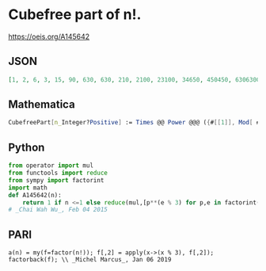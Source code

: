 # Cubefree part of n\!\.
https://oeis.org/A145642
## JSON
```JSON
[1, 2, 6, 3, 15, 90, 630, 630, 210, 2100, 23100, 34650, 450450, 6306300, 28028, 7007, 119119, 2144142, 40738698, 101846745, 230945, 5080790, 116858170, 350574510, 70114902, 1822987452, 1822987452, 6380456082, 185033226378, 5550996791340]
```
## Mathematica
```Mathematica
CubefreePart[n_Integer?Positive] := Times @@ Power @@@ ({#[[1]], Mod[ #[[2]], 3]} & /@ FactorInteger[n]); Table[CubefreePart[n! ], {n, 1, 40}]
```
## Python
```Python
from operator import mul
from functools import reduce
from sympy import factorint
import math
def A145642(n):
    return 1 if n <=1 else reduce(mul,[p**(e % 3) for p,e in factorint(math.factorial(n)).items()])
# _Chai Wah Wu_, Feb 04 2015
```
## PARI
```PARI
a(n) = my(f=factor(n!)); f[,2] = apply(x->(x % 3), f[,2]); factorback(f); \\ _Michel Marcus_, Jan 06 2019
```
